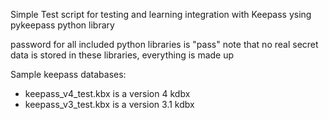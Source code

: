 Simple Test script for testing and learning integration with Keepass ysing pykeepass python library

password for all included python libraries is "pass"  note that no real secret data is stored in these libraries, everything is made up

Sample keepass databases:
* keepass_v4_test.kbx is a version 4 kdbx
* keepass_v3_test.kbx is a version 3.1 kdbx